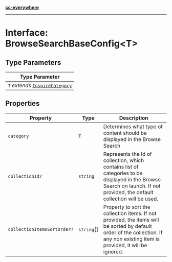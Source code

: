 [**cc-everywhere**](../../../../../index.md)

***

# Interface: BrowseSearchBaseConfig<T\>

## Type Parameters

| Type Parameter |
| ------ |
| `T` *extends* [`InspireCategory`](../../browse-search-config-types/enumerations/inspire-category.md) |

## Properties

| Property | Type | Description |
| ------ | ------ | ------ |
| <a id="category"></a> `category` | `T` | Determines what type of content should be displayed in the Browse Search |
| <a id="collectionid"></a> `collectionId?` | `string` | Represents the Id of collection, which contains list of categories to be displayed in the Browse Search on launch. If not provided, the default collection will be used. |
| <a id="collectionitemssortorder"></a> `collectionItemsSortOrder?` | `string`[] | Property to sort the collection items. If not provided, the items will be sorted by default order of the collection. If any non existing item is provided, it will be ignored. |
